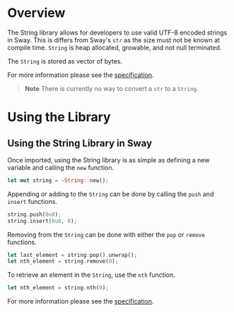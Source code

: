 # Overview

The String library allows for developers to use valid UTF-8 encoded strings in Sway. This is differs from Sway's `str` as the size must not be known at compile time. `String` is heap allocated, growable, and not null terminated.

The `String` is stored as vector of bytes.

For more information please see the [specification](./SPECIFICATION.md).

> **Note** There is currently no way to convert a `str` to a `String`.

# Using the Library

## Using the String Library in Sway

Once imported, using the String library is as simple as defining a new variable and calling the `new` function.

```rust
let mut string = ~String::new();
```

Appending or adding to the `String` can be done by calling the `push` and `insert` functions.

```rust
string.push(0u8);
string.insert(0u8, 0);
```

Removing from the `String` can be done with either the `pop` or `remove` functions.

```rust
let last_element = string.pop().unwrap();
let nth_element = string.remove(0);
```

To retrieve an element in the `String`, use the `nth` function.

```rust
let nth_element = string.nth(0);
```

For more information please see the [specification](./SPECIFICATION.md).
